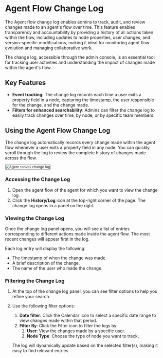 # Agent Flow Change Log

The Agent flow change log enables admins to track, audit, and review changes made to an agent's flow over time. This feature enables transparency and accountability by providing a history of all actions taken within the flow, including updates to node properties, user changes, and version-specific modifications, making it ideal for monitoring agent flow evolution and managing collaborative work.

The change log, accessible through the admin console, is an essential tool for tracking user activities and understanding the impact of changes made within the agent's flow.

## Key Features

* **Event tracking**: The change log records each time a user exits a property field in a node, capturing the timestamp, the user responsible for the change, and the change made.
* **Filters for enhanced searchability**: Admins can filter the change log to easily track changes over time, by node, or by specific team members.

## Using the Agent Flow Change Log

The change log automatically records every change made within the agent flow whenever a user exits a property field in any node. You can quickly scroll through the log to review the complete history of changes made across the flow.

<img src="../images/agent_canvas_change_log.png" alt="Agent canvas change log" title="Agent canvas change log" style="border: 1px solid gray; zoom:80%;">

### Accessing the Change Log

1. Open the agent flow of the agent for which you want to view the change log.
2. Click the **History/Log** icon at the top-right corner of the page.
The change log opens in a panel on the right.

### Viewing the Change Log

Once the change log panel opens, you will see a list of entries corresponding to different actions made inside the agent flow. The most recent changes will appear first in the log.

Each log entry will display the following:

* The timestamp of when the change was made.
* A brief description of the change.
* The name of the user who made the change.

### Filtering the Change Log

1. At the top of the change log panel, you can see filter options to help you refine your search.
2. Use the following filter options:
    1. **Date filter**: Click the Calendar icon to select a specific date range to view changes made within that period.
    2. **Filter By**: Click the Filter icon to filter the logs by:
        1. **User**: View the changes made by a specific user.
        2. **Node Type**: Choose the type of node you want to track.

    The log will dynamically update based on the selected filter(s), making it easy to find relevant entries.
